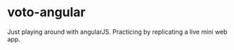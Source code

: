 voto-angular
============

Just playing around with angularJS. Practicing by replicating a live mini web app.
